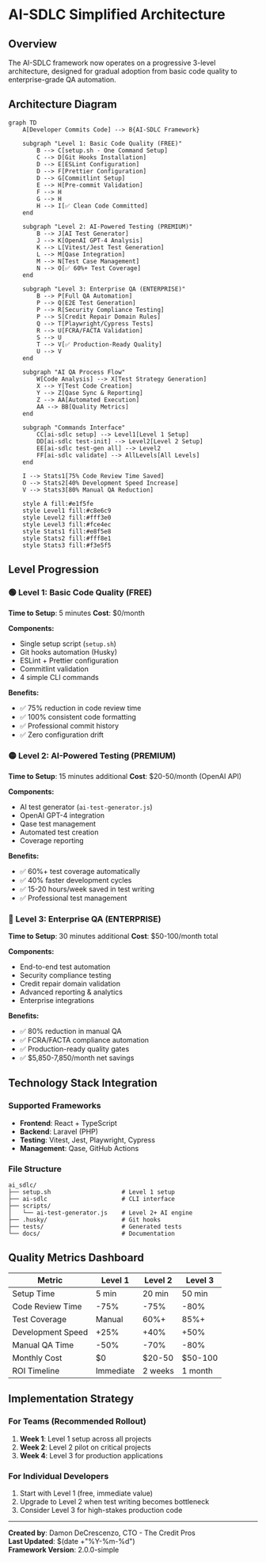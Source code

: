 # AI-SDLC Simplified Architecture

## Overview

The AI-SDLC framework now operates on a progressive 3-level architecture, designed for gradual adoption from basic code quality to enterprise-grade QA automation.

## Architecture Diagram

```mermaid
graph TD
    A[Developer Commits Code] --> B{AI-SDLC Framework}

    subgraph "Level 1: Basic Code Quality (FREE)"
        B --> C[setup.sh - One Command Setup]
        C --> D[Git Hooks Installation]
        D --> E[ESLint Configuration]
        D --> F[Prettier Configuration]
        D --> G[Commitlint Setup]
        E --> H[Pre-commit Validation]
        F --> H
        G --> H
        H --> I[✅ Clean Code Committed]
    end

    subgraph "Level 2: AI-Powered Testing (PREMIUM)"
        B --> J[AI Test Generator]
        J --> K[OpenAI GPT-4 Analysis]
        K --> L[Vitest/Jest Test Generation]
        L --> M[Qase Integration]
        M --> N[Test Case Management]
        N --> O[✅ 60%+ Test Coverage]
    end

    subgraph "Level 3: Enterprise QA (ENTERPRISE)"
        B --> P[Full QA Automation]
        P --> Q[E2E Test Generation]
        P --> R[Security Compliance Testing]
        P --> S[Credit Repair Domain Rules]
        Q --> T[Playwright/Cypress Tests]
        R --> U[FCRA/FACTA Validation]
        S --> U
        T --> V[✅ Production-Ready Quality]
        U --> V
    end

    subgraph "AI QA Process Flow"
        W[Code Analysis] --> X[Test Strategy Generation]
        X --> Y[Test Code Creation]
        Y --> Z[Qase Sync & Reporting]
        Z --> AA[Automated Execution]
        AA --> BB[Quality Metrics]
    end

    subgraph "Commands Interface"
        CC[ai-sdlc setup] --> Level1[Level 1 Setup]
        DD[ai-sdlc test-init] --> Level2[Level 2 Setup]
        EE[ai-sdlc test-gen all] --> Level2
        FF[ai-sdlc validate] --> AllLevels[All Levels]
    end

    I --> Stats1[75% Code Review Time Saved]
    O --> Stats2[40% Development Speed Increase]
    V --> Stats3[80% Manual QA Reduction]

    style A fill:#e1f5fe
    style Level1 fill:#c8e6c9
    style Level2 fill:#fff3e0
    style Level3 fill:#fce4ec
    style Stats1 fill:#e8f5e8
    style Stats2 fill:#fff8e1
    style Stats3 fill:#f3e5f5
```

## Level Progression

### 🟢 Level 1: Basic Code Quality (FREE)

**Time to Setup**: 5 minutes
**Cost**: $0/month

**Components:**

- Single setup script (`setup.sh`)
- Git hooks automation (Husky)
- ESLint + Prettier configuration
- Commitlint validation
- 4 simple CLI commands

**Benefits:**

- ✅ 75% reduction in code review time
- ✅ 100% consistent code formatting
- ✅ Professional commit history
- ✅ Zero configuration drift

### 🟡 Level 2: AI-Powered Testing (PREMIUM)

**Time to Setup**: 15 minutes additional
**Cost**: $20-50/month (OpenAI API)

**Components:**

- AI test generator (`ai-test-generator.js`)
- OpenAI GPT-4 integration
- Qase test management
- Automated test creation
- Coverage reporting

**Benefits:**

- ✅ 60%+ test coverage automatically
- ✅ 40% faster development cycles
- ✅ 15-20 hours/week saved in test writing
- ✅ Professional test management

### 🔴 Level 3: Enterprise QA (ENTERPRISE)

**Time to Setup**: 30 minutes additional
**Cost**: $50-100/month total

**Components:**

- End-to-end test automation
- Security compliance testing
- Credit repair domain validation
- Advanced reporting & analytics
- Enterprise integrations

**Benefits:**

- ✅ 80% reduction in manual QA
- ✅ FCRA/FACTA compliance automation
- ✅ Production-ready quality gates
- ✅ $5,850-7,850/month net savings

## Technology Stack Integration

### Supported Frameworks

- **Frontend**: React + TypeScript
- **Backend**: Laravel (PHP)
- **Testing**: Vitest, Jest, Playwright, Cypress
- **Management**: Qase, GitHub Actions

### File Structure

```
ai_sdlc/
├── setup.sh                    # Level 1 setup
├── ai-sdlc                     # CLI interface
├── scripts/
│   └── ai-test-generator.js    # Level 2+ AI engine
├── .husky/                     # Git hooks
├── tests/                      # Generated tests
└── docs/                       # Documentation
```

## Quality Metrics Dashboard

| Metric            | Level 1   | Level 2 | Level 3 |
| ----------------- | --------- | ------- | ------- |
| Setup Time        | 5 min     | 20 min  | 50 min  |
| Code Review Time  | -75%      | -75%    | -80%    |
| Test Coverage     | Manual    | 60%+    | 85%+    |
| Development Speed | +25%      | +40%    | +50%    |
| Manual QA Time    | -50%      | -70%    | -80%    |
| Monthly Cost      | $0        | $20-50  | $50-100 |
| ROI Timeline      | Immediate | 2 weeks | 1 month |

## Implementation Strategy

### For Teams (Recommended Rollout)

1. **Week 1**: Level 1 setup across all projects
2. **Week 2**: Level 2 pilot on critical projects
3. **Week 4**: Level 3 for production applications

### For Individual Developers

1. Start with Level 1 (free, immediate value)
2. Upgrade to Level 2 when test writing becomes bottleneck
3. Consider Level 3 for high-stakes production code

---

**Created by**: Damon DeCrescenzo, CTO - The Credit Pros  
**Last Updated**: $(date +"%Y-%m-%d")  
**Framework Version**: 2.0.0-simple
